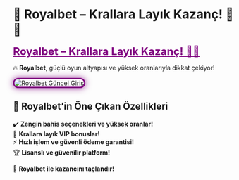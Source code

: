 # 🎯 Royalbet – Krallara Layık Kazanç! 👑💎  

<a href="https://cutt.ly/RoyalLink" title="Royalbet Güncel Giriş" style="color: #800080; font-size: 24px; font-weight: bold;">Royalbet – Krallara Layık Kazanç! 👑💎</a>  

🔥 **Royalbet**, güçlü oyun altyapısı ve yüksek oranlarıyla dikkat çekiyor!  

<a href="https://cutt.ly/RoyalLink" title="Royalbet Güncel Giriş">  
<img src="https://i.ibb.co/BtMhhf6/g-venligiris.jpg" alt="Royalbet Güncel Giriş" style="max-width: 100%; border: 3px solid #800080; border-radius: 15px; box-shadow: 0px 0px 15px rgba(128, 0, 128, 0.8);">  
</a>  

## 🚀 Royalbet’in Öne Çıkan Özellikleri  
✔️ **Zengin bahis seçenekleri ve yüksek oranlar!**  
🎁 **Krallara layık VIP bonuslar!**  
⚡ **Hızlı işlem ve güvenli ödeme garantisi!**  
🏆 **Lisanslı ve güvenilir platform!**  

💎 **Royalbet ile kazancını taçlandır!**
